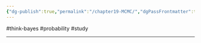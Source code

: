 ```yaml
---
{"dg-publish":true,"permalink":"/chapter19-MCMC/","dgPassFrontmatter":true,"noteIcon":"","created":"","updated":""}
---
```


#think-bayes #probability #study 

---

